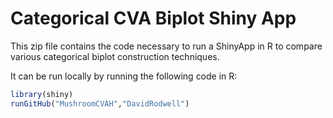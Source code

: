 # Categorical CVA Biplot Shiny App

This zip file contains the code necessary to run a ShinyApp in R to compare various categorical biplot construction techniques. 

It can be run locally by running the following code in R:

```R
library(shiny)
runGitHub("MushroomCVAH","DavidRodwell")
```
